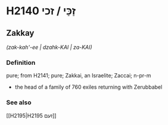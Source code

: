 # H2140 זַכַּי / זכי

## Zakkay

_(zak-kah'-ee | dzahk-KAI | za-KAI)_

### Definition

pure; from H2141; pure; Zakkai, an Israelite; Zaccai; n-pr-m

- the head of a family of 760 exiles returning with Zerubbabel

### See also

[[H2195|H2195 זעם]]
